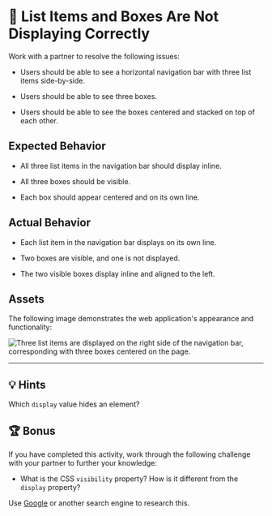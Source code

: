 # 🐛 List Items and Boxes Are Not Displaying Correctly

Work with a partner to resolve the following issues:

* Users should be able to see a horizontal navigation bar with three list items side-by-side.

* Users should be able to see three boxes.

* Users should be able to see the boxes centered and stacked on top of each other.

## Expected Behavior

* All three list items in the navigation bar should display inline.

* All three boxes should be visible. 

* Each box should appear centered and on its own line.

## Actual Behavior

* Each list item in the navigation bar displays on its own line.

* Two boxes are visible, and one is not displayed.

* The two visible boxes display inline and aligned to the left. 

## Assets

The following image demonstrates the web application's appearance and functionality:

![Three list items are displayed on the right side of the navigation bar, corresponding with three boxes centered on the page.](./assets/image-1.png)

---

## 💡 Hints

Which `display` value hides an element? 

## 🏆 Bonus

If you have completed this activity, work through the following challenge with your partner to further your knowledge:

* What is the CSS `visibility` property? How is it different from the `display` property?

Use [Google](https://www.google.com) or another search engine to research this.

